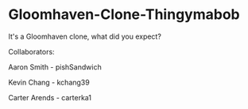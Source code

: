 # Gloomhaven-Clone-Thingymabob
It's a Gloomhaven clone, what did you expect?

Collaborators:

Aaron Smith - pishSandwich

Kevin Chang - kchang39

Carter Arends - carterka1
